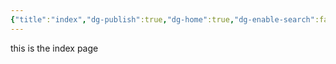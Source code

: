 ```yaml
---
{"title":"index","dg-publish":true,"dg-home":true,"dg-enable-search":false,"dg-pinned":true,"dg-show-local-graph":true,"dg-permalink":"home","permalink":"/home/","pinned":true,"tags":["gardenEntry"],"dgShowLocalGraph":true,"dgPassFrontmatter":true}
---
```


this is the index page